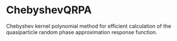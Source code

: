 # ChebyshevQRPA

Chebyshev kernel polynomial method for efficient
calculation of the quasiparticle random phase approximation
response function.

